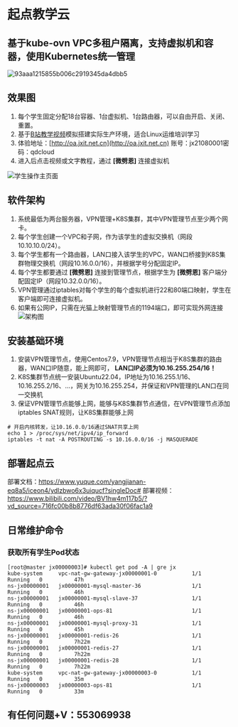 # 起点教学云

## 基于kube-ovn VPC多租户隔离，支持虚拟机和容器，使用Kubernetes统一管理
![93aaa1215855b006c2919345da4dbb5](http://stu.jxit.net.cn:88/qdcloud/kubeovn.png)

## 效果图
1. 每个学生固定分配18台容器、1台虚拟机、1台路由器，可以自由开启、关闭、重置。
2. 基于[B站教学视频](https://space.bilibili.com/621002172/channel/series)模拟搭建实际生产环境，适合Linux运维培训学习
3. 体验地址：[http://oa.jxit.net.cn](http://oa.jxit.net.cn) 账号：jx21080001密码：qdcloud
4. 进入后点击视频或文字教程，通过 **[微劈恩]** 连接虚拟机

![学生操作主页面](http://stu.jxit.net.cn:88/mianshi/image/shuoci2.png)

## 软件架构
1. 系统最低为两台服务器，VPN管理+K8S集群，其中VPN管理节点至少两个网卡。
2. 每个学生创建一个VPC和子网，作为该学生的虚拟交换机（网段10.10.10.0/24）。
3. 每个学生都有一个路由器，LAN口接入该学生的VPC，WAN口桥接到K8S集群物理交换机（网段10.16.0.0/16），并根据学号分配固定IP。
3. 每个学生都要通过 **[微劈恩]** 连接到管理节点，根据学生为 **[微劈恩]** 客户端分配固定IP（网段10.32.0.0/16）。
4. VPN管理通过iptables对每个学生的每个虚拟机进行22和80端口映射，学生在客户端即可连接虚拟机。
5. 如果有公网IP，只需在光猫上映射管理节点的1194端口，即可实现外网连接
![架构图](http://stu.jxit.net.cn:88/qdcloud/qdcloud.png)


## 安装基础环境
1.  安装VPN管理节点，使用Centos7.9，VPN管理节点相当于K8S集群的路由器，WAN口IP随意，能上网即可， **LAN口IP必须为10.16.255.254/16！** 
2.  K8S集群节点统一安装Ubuntu22.04，IP地址为10.16.255.1/16、10.16.255.2/16、...，网关为10.16.255.254，并保证和VPN管理的LAN口在同一交换机
3.  保证VPN管理节点能够上网，能够与K8S集群节点通信，在VPN管理节点添加iptables SNAT规则，让K8S集群能够上网
```shell
# 开启内核转发，让10.16.0.0/16通过SNAT共享上网
echo 1 > /proc/sys/net/ipv4/ip_forward
iptables -t nat -A POSTROUTING -s 10.16.0.0/16 -j MASQUERADE
```
## 部署起点云
部署文档：https://www.yuque.com/yangjianan-eq8a5/iceon4/ydlzbwo6x3uiqucf?singleDoc# 
部署视频：https://www.bilibili.com/video/BV1hw4m117b5/?vd_source=716fc00b8b8776df63ada30f06fac1a9

## 日常维护命令
### 获取所有学生Pod状态
```shell
[root@master jx00000003]# kubectl get pod -A | gre jx
kube-system     vpc-nat-gw-gateway-jx00000001-0           1/1     Running   0          47h
ns-jx00000001   jx00000001-mysql-master-36                1/1     Running   0          46h
ns-jx00000001   jx00000001-mysql-slave-37                 1/1     Running   0          46h
ns-jx00000001   jx00000001-ops-81                         1/1     Running   0          46h
ns-jx00000001   jx00000001-mysql-proxy-31                 1/1     Running   0          45h
ns-jx00000001   jx00000001-redis-26                       1/1     Running   0          7h22m
ns-jx00000001   jx00000001-redis-27                       1/1     Running   0          7h22m
ns-jx00000001   jx00000001-redis-28                       1/1     Running   0          7h22m
kube-system     vpc-nat-gw-gateway-jx00000003-0           1/1     Running   0          35m
ns-jx00000003   jx00000003-ops-81                         1/1     Running   0          33m
```

## 有任何问题+V：553069938
